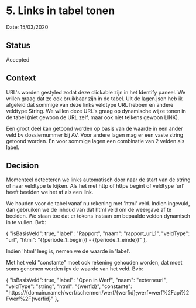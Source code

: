 # 5. Links in tabel tonen

Date: 15/03/2020

## Status

Accepted

## Context

URL's worden gestyled zodat deze clickable zijn in het Identify paneel. We willen graag dat ze ook bruikbaar zijn in de tabel. 
Uit de lagen.json heb ik afgeleid dat sommige van deze links veldtype URL hebben en andere veldtype String. 
We willen deze URL's graag op dynamische wijze tonen in de tabel (niet gewoon de URL zelf, maar ook niet telkens gewoon LINK).

Een groot deel kan getoond worden op basis van de waarde in een ander veld bv dossiernummer bij AV.
Voor andere lagen mag er een vaste string getoond worden.
En voor sommige lagen een combinatie van 2 velden als label.

## Decision

Momenteel detecteren we links automatisch door naar de start van de string of naar veldtype te kijken. Als het met http of https begint of 
veldtype 'url' heeft beelden we het af als een link.

We houden voor de tabel vanaf nu rekening met 'html' veld. Indien ingevuld, dan gebruiken we de inhoud van dat html veld om de weergave af te beelden. 
We staan toe dat er tokens instaan om bepaalde velden dynamisch 
in te vullen. Bvb: 

{ "isBasisVeld": true, "label": "Rapport", "naam": "rapport_url_1", "veldType": "url", "html": "{{periode_1_begin}} - {{periode_1_einde}}" },

Indien 'html' leeg is, nemen we de waarde in 'label'.
 
Met het veld "constante" moet ook rekening gehouden worden, dat moet soms genomen worden ipv de waarde van het veld. Bvb:

  { 
  "isBasisVeld": true, 
  "label": "Open in Werf", 
  "naam": "externeurl", 
  "veldType": "string", 
  "html": "{werfid}", 
  "constante": "https://{domain.name}/werf/schermen/werf/{werfid};werf=werf%2Fapi%2Fwerf%2F{werfid}" 
  },
